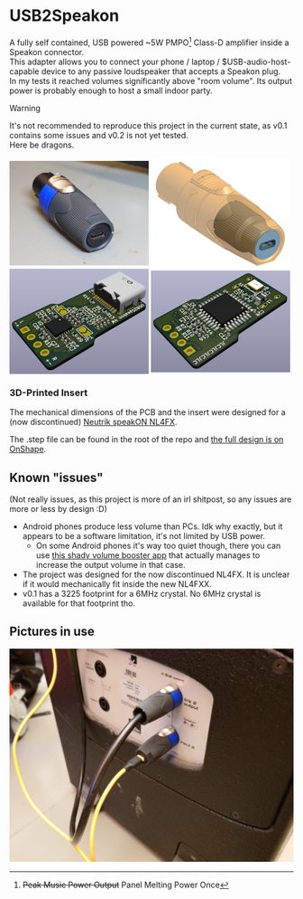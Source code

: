 # USB2Speakon

A fully self contained, USB powered ~5W PMPO[^1] Class-D amplifier inside a Speakon connector.  
This adapter allows you to connect your phone / laptop / $USB-audio-host-capable device to any passive loudspeaker that accepts a Speakon plug.  
In my tests it reached volumes significantly above "room volume". Its output power is probably enough to host a small indoor party.

> [!WARNING]
> It's not recommended to reproduce this project in the current state, as v0.1 contains some issues and v0.2 is not yet tested.  
> Here be dragons.


<p float="left" style="display: flex; flex-wrap: wrap; align-items: center;">
  <img src="doc/USB2Speakon.JPG" width="49%" />&nbsp;
  <img src="doc/CAD.png" width="49%" />&nbsp;
  <img src="doc/PCB_top.png" width="49%" />&nbsp;
  <img src="doc/PCB_bot.png" width="49%" />&nbsp;

</p>

### 3D-Printed Insert
The mechanical dimensions of the PCB and the insert were designed for a (now discontinued) [Neutrik speakON NL4FX](https://www.neutrik.com/en/product/nl4fx). 

The .step file can be found in the root of the repo and [the full design is on OnShape](https://cad.onshape.com/documents/68748694b7ef2772d9eb6de5/w/d122b393e16d1d6e538e0f7c/e/8ff2a0b1ab0e743580e4e000).


## Known "issues"
(Not really issues, as this project is more of an irl shitpost, so any issues are more or less by design :D)
- Android phones produce less volume than PCs. Idk why exactly, but it appears to be a software limitation, it's not limited by USB power. 
  - On some Android phones it's way too quiet though, there you can use [this shady volume booster app](https://play.google.com/store/apps/details?id=com.goodev.volume.booster) that actually manages to increase the output volume in that case.
- The project was designed for the now discontinued NL4FX. It is unclear if it would mechanically fit inside the new NL4FXX.
- v0.1 has a 3225 footprint for a 6MHz crystal. No 6MHz crystal is available for that footprint tho.

## Pictures in use
![USB2Speakon in use](doc/in_use.JPG)

[^1]: ~~Peak Music Power Output~~ Panel Melting Power Once